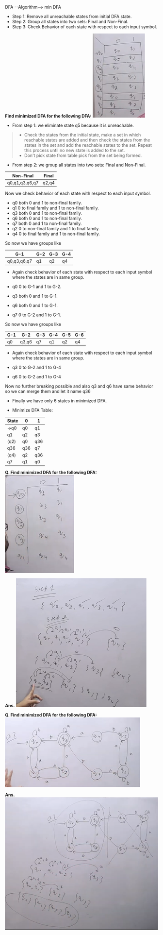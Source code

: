 DFA --Algorithm--> min DFA

- Step 1: Remove all unreachable states from initial DFA state.
- Step 2: Group all states into two sets: Final and Non-Final.
- Step 3: Check Behavior of each state with respect to each input symbol.

**Find minimized DFA for the following DFA:**
![Alt text](image.png)

- From step 1: we eliminate state q5 because it is unreachable.
> - Check the states from the initial state, make a set in which reachable states are added and then check the states from the states in the set and add the reachable states to the set. Repeat this process until no new state is added to the set.
> - Don't pick state from table pick from the set being formed.
- From step 2: we group all states into two sets: Final and Non-Final.

| Non-Final | Final |
|-----------|-------|
| q0,q1,q3,q6,q7 | q2,q4 |

Now we check behavior of each state with respect to each input symbol.
- q0 both 0 and 1 to non-final family.
- q1 0 to final family and 1 to non-final family.
- q3 both 0 and 1 to non-final family.
- q6 both 0 and 1 to non-final family.
- q7 both 0 and 1 to non-final family.
- q2 0 to non-final family and 1 to final family.
- q4 0 to final family and 1 to non-final family.

So now we have groups like

| G-1 | G-2 | G-3 | G-4 |
|-----------|-------|-------|-------|
| q0,q3,q6,q7 | q1 | q2 | q4 |

- Again check behavior of each state with respect to each input symbol where the states are in same group.

- q0 0 to G-1 and 1 to G-2.
- q3 both 0 and 1 to G-1.
- q6 both 0 and 1 to G-1.
- q7 0 to G-2 and 1 to G-1.

So now we have groups like

| G-1 | G-2 | G-3 | G-4 | G-5 | G-6 |
|-----------|-------|-------|-------|-------|-------|
| q0 | q3,q6 | q7 | q1 | q2 | q4 |

- Again check behavior of each state with respect to each input symbol where the states are in same group.

- q3 0 to G-2 and 1 to G-4
- q6 0 to G-2 and 1 to G-4

Now no further breaking possible and also q3 and q6 have same behavior so we can merge them and let it name q36

- Finally we have only 6 states in minimized DFA.

- Minimize DFA Table:

| State | 0 | 1 |
|-------|---|---|
| ->q0 | q0 | q1 |
| q1 | q2 | q3 |
| (q2) | q0 | q36 |
| q36 | q36 | q7 |
| (q4) | q2 | q36 |
| q7 | q1 | q0 |

**Q. Find minimized DFA for the following DFA:**
![Alt text](image-1.png)

**Ans.**
![Solution](image-2.png)

**Q. Find minimized DFA for the following DFA:**
![Question](image-3.png)

**Ans.**
![Solution](image-4.png)